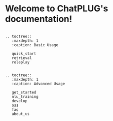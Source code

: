 Welcome to ChatPLUG's documentation!
====================================


```{eval-rst}

.. toctree::
   :maxdepth: 1
   :caption: Basic Usage

   quick_start
   retrieval
   roleplay


.. toctree::
   :maxdepth: 1
   :caption: Advanced Usage

   get_started
   nlu_training
   develop
   oss
   faq
   about_us

```